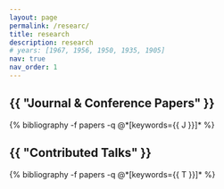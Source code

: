 ```yaml
---
layout: page
permalink: /researc/
title: research
description: research 
# years: [1967, 1956, 1950, 1935, 1905]
nav: true
nav_order: 1
---
```

<!-- _pages/research.md -->
<div class="publications">

<h2 class="Journal & Conference Papers">{{ "Journal & Conference Papers" }}</h2>
  {% bibliography -f papers -q @*[keywords={{ J }}]* %}

<h2 class="Contributed Talks">{{ "Contributed Talks" }}</h2>
  {% bibliography -f papers -q @*[keywords={{ T }}]* %}

</div> 
